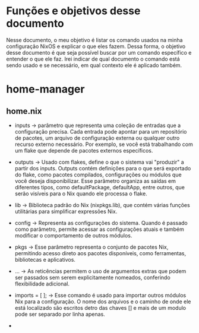 # Funções e objetivos desse documento
Nesse documento, o meu objetivo é listar os comando usados na minha configuração NixOS e explicar o que eles fazem.
Dessa forma, o objetivo desse documento é que seja possível buscar por um comando específico e entender o que ele faz.
Irei indicar de qual documento o comando está sendo usado e se necessário, em qual contexto ele é aplicado também.

# home-manager
## home.nix
- inputs -> parâmetro que representa uma coleção de entradas que a configuração precisa. Cada entrada pode apontar para um repositório de pacotes, um arquivo de configuração externa ou qualquer outro recurso externo necessário. Por exemplo, se você está trabalhando com um flake que depende de pacotes externos específicos.

- outputs -> Usado com flakes, define o que o sistema vai "produzir" a partir dos inputs. Outputs contém definições para o que será exportado do flake, como pacotes compilados, configurações ou módulos que você deseja disponibilizar. Esse parâmetro organiza as saídas em diferentes tipos, como defaultPackage, defaultApp, entre outros, que serão visíveis para o Nix quando ele processa o flake.

- lib -> Biblioteca padrão do Nix (nixpkgs.lib), que contém várias funções utilitárias para simplificar expressões Nix.

- config -> Representa as configurações do sistema. Quando é passado como parâmetro, permite acessar as configurações atuais e também modificar o comportamento de outros módulos.

- pkgs -> Esse parâmetro representa o conjunto de pacotes Nix, permitindo acesso direto aos pacotes disponíveis, como ferramentas, bibliotecas e aplicativos.

- ... -> As reticências permitem o uso de argumentos extras que podem ser passados sem serem explicitamente nomeados, conferindo flexibilidade adicional.

- imports = [ ]; -> Esse comando é usado para importar outros módulos Nix para a configuração. O nome dos arquivos e o caminho de onde ele está localizado são escritos detro das chaves [] e mais de um modulo pode ser separado por linha apenas.

-  